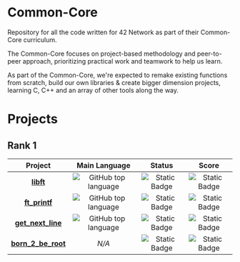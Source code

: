 # Common-Core
Repository for all the code written for 42 Network as part of their Common-Core curriculum.

The Common-Core focuses on project-based methodology and peer-to-peer approach, prioritizing practical work and teamwork to help us learn.

As part of the Common-Core, we're expected to remake existing functions from scratch, build our own libraries & create bigger dimension projects, learning C, C++ and an array of other tools along the way.

# Projects

## Rank 1

<table align="center" dir="auto">
<thead>
  <tr>
    <th>Project<br></th>
    <th>Main Language</th>
    <th>Status </th>
    <th>Score</th>
  </tr>
</thead>
<tbody>
  <tr>
    <td align="center" dir="auto">
		<a href="https://github.com/Kelho0812/libft"><b>libft<b><a/>
    </td>
    <td align="center" dir="auto">
		<img alt="GitHub top language" src="https://img.shields.io/github/languages/top/Kelho0812/libft">
	</td>
    <td align="center" dir="auto">
		<img alt="Static Badge" src="https://img.shields.io/badge/Done-%231f5748">
	</td>
    <td align="center" dir="auto">
		<img alt="Static Badge" src="https://img.shields.io/badge/125%2F100%20%20-%F0%9F%8F%86-%231f5748?labelColor=%231f5748">
    </td>
  </tr>
  <tr>
    <td align="center" dir="auto">
		<a href="https://github.com/Kelho0812/ft_printf"><b>ft_printf<b><a/>
    </td>
    <td align="center" dir="auto">
		<img alt="GitHub top language" src="https://img.shields.io/github/languages/top/Kelho0812/ft_printf">
	</td>
    <td align="center" dir="auto">
		<img alt="Static Badge" src="https://img.shields.io/badge/Done-%231f5748">
	</td>
    <td align="center" dir="auto">
		<img alt="Static Badge" src="https://img.shields.io/badge/100%2F125-%231f5748">
	</td>
  </tr>
			  <tr>
    <td align="center" dir="auto">
		<a href="https://github.com/Kelho0812/get_next_line"><b>get_next_line<b><a/>
    </td>
    <td align="center" dir="auto">
		<img alt="GitHub top language" src="https://img.shields.io/github/languages/top/Kelho0812/libft">
	</td>
    <td align="center" dir="auto">
		<img alt="Static Badge" src="https://img.shields.io/badge/Done-%231f5748">
	</td>
    <td align="center" dir="auto">
		<img alt="Static Badge" src="https://img.shields.io/badge/100%2F125-%231f5748">
	</td>
  </tr>
		  <tr>
    <td align="center" dir="auto">
		<a href=""><b>born_2_be_root<b><a/>
    </td>
    <td align="center" dir="auto">
		<i>N/A<i>
	</td>
    <td align="center" dir="auto">
		<img alt="Static Badge" src="https://img.shields.io/badge/Done-%231f5748">
	</td>
    <td align="center" dir="auto">
		<img alt="Static Badge" src="https://img.shields.io/badge/125%2F100%20%20-%F0%9F%8F%86-%231f5748?labelColor=%231f5748">
	</td>
  </tr>
</tbody>
</table>

